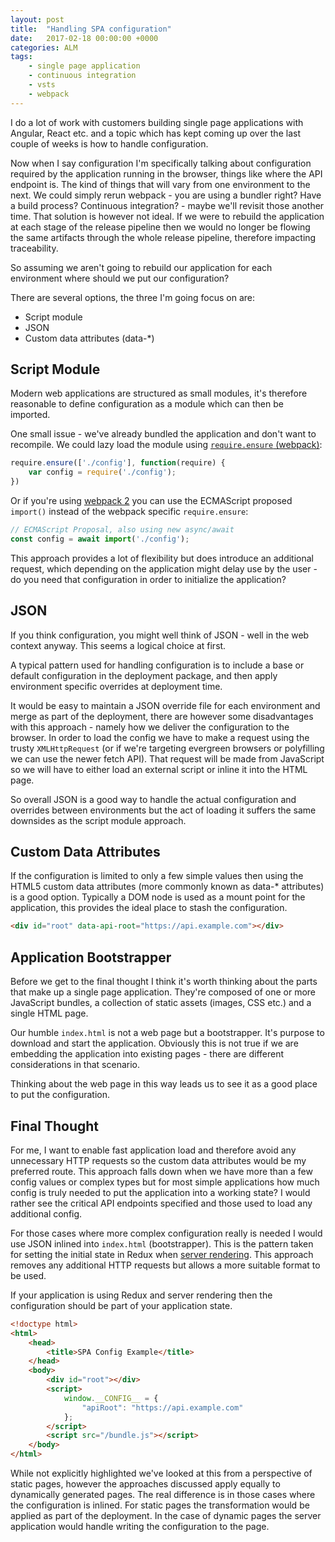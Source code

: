 ```yaml
---
layout: post
title:  "Handling SPA configuration"
date:   2017-02-18 00:00:00 +0000
categories: ALM
tags: 
    - single page application
    - continuous integration
    - vsts
    - webpack 
---
```


I do a lot of work with customers building single page applications with
Angular, React etc. and a topic which has kept coming up over the last couple of
weeks is how to handle configuration.

Now when I say configuration I'm specifically talking about configuration
required by the application running in the browser, things like where the API
endpoint is. The kind of things that will vary from one environment to the next.
We could simply rerun webpack - you are using a bundler right? Have a build
process? Continuous integration? - maybe we'll revisit those another time. That
solution is however not ideal. If we were to rebuild the application at each
stage of the release pipeline then we would no longer be flowing the same artifacts
through the whole release pipeline, therefore impacting traceability.

So assuming we aren't going to rebuild our application for each environment 
where should we put our configuration?

There are several options, the three I'm going focus on are:

- Script module
- JSON
- Custom data attributes (data-*)

## Script Module

Modern web applications are structured as small modules, it's therefore
reasonable to define configuration as a module which can then be imported.

One small issue - we've already bundled the application and don't want to
recompile. We could lazy load the module using [`require.ensure`
(webpack)](https://webpack.js.org/guides/code-splitting-require/):

```js
require.ensure(['./config'], function(require) {
    var config = require('./config');
})
```

Or if you're using [webpack
2](https://webpack.js.org/guides/code-splitting-import/) you can use the
ECMAScript proposed `import()` instead of the webpack specific `require.ensure`:

```js
// ECMAScript Proposal, also using new async/await
const config = await import('./config');
```

This approach provides a lot of flexibility but does introduce an additional
request, which depending on the application might delay use by the user - do you
need that configuration in order to initialize the application?

## JSON

If you think configuration, you might well think of JSON - well in the web
context anyway. This seems a logical choice at first.

A typical pattern used for handling configuration is to include a base or
default configuration in the deployment package, and then apply environment specific
overrides at deployment time.

It would be easy to maintain a JSON override file for each environment and merge
as part of the deployment, there are however some disadvantages with this
approach - namely how we deliver the configuration to the browser. In order to
load the config we have to make a request using the trusty `XMLHttpRequest`
(or if we're targeting evergreen browsers or polyfilling we can use
the newer fetch API). That request will be made from JavaScript so we will have to
either load an external script or inline it into the HTML page.

So overall JSON is a good way to handle the actual configuration and overrides
between environments but the act of loading it suffers the same downsides as the
script module approach.

## Custom Data Attributes

If the configuration is limited to only a few simple values then using the HTML5
custom data attributes (more commonly known as data-* attributes) is a good
option. Typically a DOM node is used as a mount point for the application, this
provides the ideal place to stash the configuration.

```html
<div id="root" data-api-root="https://api.example.com"></div>
```

## Application Bootstrapper

Before we get to the final thought I think it's worth thinking about the parts
that make up a single page application. They're composed of one or more
JavaScript bundles, a collection of static assets (images, CSS etc.) and a
single HTML page. 

Our humble `index.html` is not a web page but a bootstrapper. It's purpose to
download and start the application. Obviously this is not true if we are
embedding the application into existing pages - there are different
considerations in that scenario.

Thinking about the web page in this way leads us to see it as a good place to put
the configuration.

## Final Thought

For me, I want to enable fast application load and therefore avoid any
unnecessary HTTP requests so the custom data attributes would be my preferred
route. This approach falls down when we have more than a few config
values or complex types but for most simple applications how much config is
truly needed to put the application into a working state? I would rather see the
critical API endpoints specified and those used to load any additional config.

For those cases where more complex configuration really is needed I would use
JSON inlined into `index.html` (bootstrapper). This is the pattern taken for
setting the initial state in Redux when [server
rendering](http://redux.js.org/docs/recipes/ServerRendering.html). This approach
removes any additional HTTP requests but allows a more suitable format to be
used.

If your application is using Redux and server rendering then the configuration
should be part of your application state.

```html
<!doctype html>
<html>
    <head>
        <title>SPA Config Example</title>
    </head>
    <body>
        <div id="root"></div>
        <script>
            window.__CONFIG__ = {
                "apiRoot": "https://api.example.com"
            };
        </script>
        <script src="/bundle.js"></script>
    </body>
</html>
```

While not explicitly highlighted we've looked at this from a perspective of
static pages, however the approaches discussed apply equally to dynamically
generated pages. The real difference is in those cases where the configuration
is inlined. For static pages the transformation would be applied as part of the
deployment. In the case of dynamic pages the server application would handle
writing the configuration to the page.